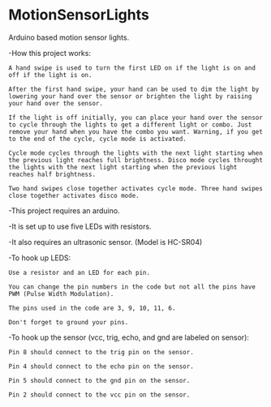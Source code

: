 # MotionSensorLights
Arduino based motion sensor lights.


-How this project works:

	A hand swipe is used to turn the first LED on if the light is on and off if the light is on.
	
	After the first hand swipe, your hand can be used to dim the light by lowering your hand over the sensor or brighten the light by raising your hand over the sensor.
	
	If the light is off initially, you can place your hand over the sensor to cycle through the lights to get a different light or combo. Just remove your hand when you have the combo you want. Warning, if you get to the end of the cycle, cycle mode is activated.
	
	Cycle mode cycles through the lights with the next light starting when the previous light reaches full brightness. Disco mode cycles throught the lights with the next light starting when the previous light reaches half brightness.
	
	Two hand swipes close together activates cycle mode. Three hand swipes close together activates disco mode.
	
	


-This project requires an arduino.

-It is set up to use five LEDs with resistors.

-It also requires an ultrasonic sensor. (Model is HC-SR04)


-To hook up LEDS:

	Use a resistor and an LED for each pin.
	
	You can change the pin numbers in the code but not all the pins have PWM (Pulse Width Modulation).
	
	The pins used in the code are 3, 9, 10, 11, 6.
	
	Don't forget to ground your pins.


-To hook up the sensor (vcc, trig, echo, and gnd are labeled on sensor):

	Pin 8 should connect to the trig pin on the sensor.
	
	Pin 4 should connect to the echo pin on the sensor.
	
	Pin 5 should connect to the gnd pin on the sensor.
	
	Pin 2 should connect to the vcc pin on the sensor.
